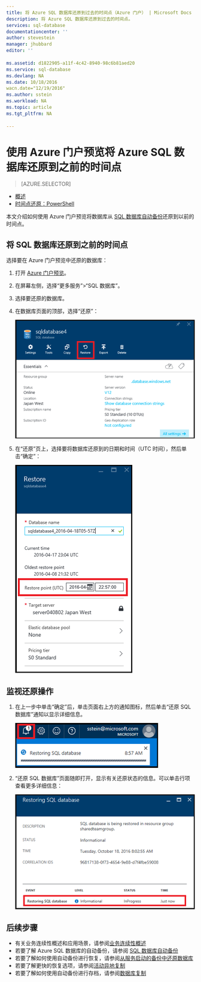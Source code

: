 ```yaml
---
title: 将 Azure SQL 数据库还原到过去的时间点（Azure 门户） | Microsoft Docs
description: 将 Azure SQL 数据库还原到过去的时间点。
services: sql-database
documentationcenter: ''
author: stevestein
manager: jhubbard
editor: ''

ms.assetid: d1822905-a11f-4c42-8940-98c6b81aed20
ms.service: sql-database
ms.devlang: NA
ms.date: 10/18/2016
wacn.date="12/19/2016"
ms.author: sstein
ms.workload: NA
ms.topic: article
ms.tgt_pltfrm: NA

---
```

# 使用 Azure 门户预览将 Azure SQL 数据库还原到之前的时间点


> [AZURE.SELECTOR]
- [概述](/documentation/articles/sql-database-recovery-using-backups/)
- [时间点还原：PowerShell](/documentation/articles/sql-database-point-in-time-restore-powershell/)

本文介绍如何使用 Azure 门户预览将数据库从 [SQL 数据库自动备份](/documentation/articles/sql-database-automated-backups/)还原到以前的时间点。

## 将 SQL 数据库还原到之前的时间点
选择要在 Azure 门户预览中还原的数据库：

1. 打开 [Azure 门户预览](https://portal.azure.cn)。
2. 在屏幕左侧，选择“更多服务”>“SQL 数据库”。
3. 选择要还原的数据库。
4. 在数据库页面的顶部，选择“还原”：
   
   ![还原 Azure SQL 数据库](./media/sql-database-point-in-time-restore-portal/restore.png)  

5. 在“还原”页上，选择要将数据库还原到的日期和时间（UTC 时间），然后单击“确定”：
   
   ![还原 Azure SQL 数据库](./media/sql-database-point-in-time-restore-portal/restore-details.png)  


## 监视还原操作
1. 在上一步中单击“确定”后，单击页面右上方的通知图标，然后单击“还原 SQL 数据库”通知以显示详细信息。
   
    ![还原 Azure SQL 数据库](./media/sql-database-point-in-time-restore-portal/notification-icon.png)  

2. “还原 SQL 数据库”页面随即打开，显示有关还原状态的信息。可以单击行项查看更多详细信息：
   
    ![还原 Azure SQL 数据库](./media/sql-database-point-in-time-restore-portal/inprogress.png)  


## 后续步骤

- 有关业务连续性概述和应用场景，请参阅[业务连续性概述](/documentation/articles/sql-database-business-continuity/)
- 若要了解 Azure SQL 数据库的自动备份，请参阅 [SQL 数据库自动备份](/documentation/articles/sql-database-automated-backups/)
- 若要了解如何使用自动备份进行恢复，请参阅[从服务启动的备份中还原数据库](/documentation/articles/sql-database-recovery-using-backups/)
- 若要了解更快的恢复选项，请参阅[活动异地复制](/documentation/articles/sql-database-geo-replication-overview/)
- 若要了解如何使用自动备份进行存档，请参阅[数据库复制](/documentation/articles/sql-database-copy/)

<!---HONumber=Mooncake_1212_2016-->